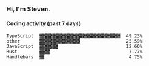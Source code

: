 ### Hi, I'm Steven.

#### Coding activity (past 7 days)
```
TypeScript  ▓▓▓▓▓▓▓▓▓▓▓▓▓▓▓▓▓▓▓▓▓▓▓▓▓▓▓▓▓▓  49.23%
other       ▓▓▓▓▓▓▓▓▓▓▓▓▓▓▓                 25.59%
JavaScript  ▓▓▓▓▓▓▓                         12.66%
Rust        ▓▓▓▓                             7.77%
Handlebars  ▓▓                               4.75%
```
